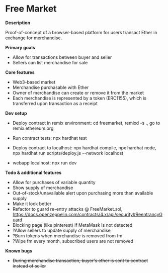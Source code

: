 # Free Market

**Description**

Proof-of-concept of a browser-based platform for users transact Ether in exchange for merchandise.


**Primary goals**

 - Allow for transactions between buyer and seller
 - Sellers can list merchandise for sale 


**Core features**

 - Web3-based market
 - Merchandise purchasable with Ether
 - Owner of merchandise can create or remove it from the market
 - Each merchandise is represented by a token (ERC1155), which is transferred upon transaction as a receipt


**Dev setup**

 - Deploy contract in remix environment: cd freemarket, remixd -s ., go to remix.ethereum.org
 - Run contract tests: npx hardhat test

 - Deploy contract to localhost: npx hardhat compile, npx hardhat node, npx hardhat run scripts/deploy.js --network localhost
 - webapp localhost: npx run dev

**Todo & additional features**

 - Allow for purchases of variable quantity
 - Show supply of merchandise
 - Out-of-stock/unavailable alert upon purchasing more than available supply
 - Make it look better
 - Refactor to guard re-entry attacks @ FreeMarket.sol, https://docs.openzeppelin.com/contracts/4.x/api/security#ReentrancyGuard
 - Blocking page (like pinterest) if MetaMask is not detected
 - ?Allow sellers to update supply of merchandise
 - ?Burn tokens when merchandise is removed from fm
 - ?Wipe fm every month, subscribed users are not removed

 **Known bugs**

 - ~~During merchandise transaction, buyer's ether is sent to contract instead of seller~~

